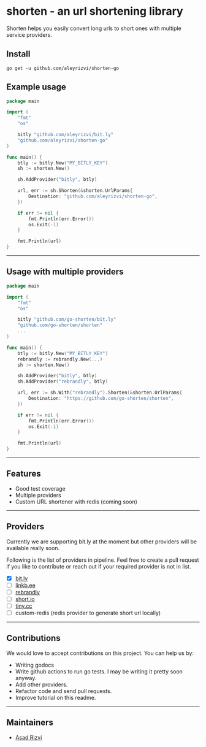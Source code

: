 # shorten - an url shortening library

Shorten helps you easily convert long urls to short ones with multiple service providers. 


## Install
`go get -u github.com/aleyrizvi/shorten-go`

## Example usage

```go
package main

import (
	"fmt"
	"os"

	bitly "github.com/aleyrizvi/bit.ly"
	"github.com/aleyrizvi/shorten-go"
)

func main() {
	btly := bitly.New("MY_BITLY_KEY")
	sh := shorten.New()

	sh.AddProvider("bitly", btly)

	url, err := sh.Shorten(&shorten.UrlParams{
		Destination: "github.com/aleyrizvi/shorten-go",
	})

	if err != nil {
		fmt.Println(err.Error())
		os.Exit(-1)
	}

	fmt.Println(url)
}

```
---
## Usage with multiple providers
```go
package main

import (
	"fmt"
	"os"

	bitly "github.com/go-shorten/bit.ly"
	"github.com/go-shorten/shorten"
	...
)

func main() {
	btly := bitly.New("MY_BITLY_KEY")
	rebrandly := rebrandly.New(...)
	sh := shorten.New()

	sh.AddProvider("bitly", btly)
	sh.AddProvider("rebrandly", btly)

	url, err := sh.With("rebrandly").Shorten(&shorten.UrlParams{
		Destination: "https://github.com/go-shorten/shorten",
	})

	if err != nil {
		fmt.Println(err.Error())
		os.Exit(-1)
	}

	fmt.Println(url)
}

```

---

## Features
- Good test coverage
- Multiple providers
- Custom URL shortener with redis (coming soon)

---

## Providers
Currently we are supporting bit.ly at the moment but other providers will be available really soon.

Following is the list of providers in pipeline. Feel free to create a pull request if you like to contribute or reach out if your required provider is not in list.

- [X] [bit.ly](https://github.com/aleyrizvi/bit.ly)
- [ ] [linkb.ee](https://linkb.ee/)
- [ ] [rebrandly](https://www.rebrandly.com/)
- [ ] [short.io](https://short.io)
- [ ] [tiny.cc](https://tiny.cc)
- [ ] custom-redis (redis provider to generate short url locally)

---
## Contributions
We would love to accept contributions on this project. You can help us by:
- Writing godocs 
- Write github actions to run go tests. I may be writing it pretty soon anyway.
- Add other providers.
- Refactor code and send pull requests.
- Improve tutorial on this readme.

---
## Maintainers

- [Asad Rizvi](https://github.com/aleyrizvi) 